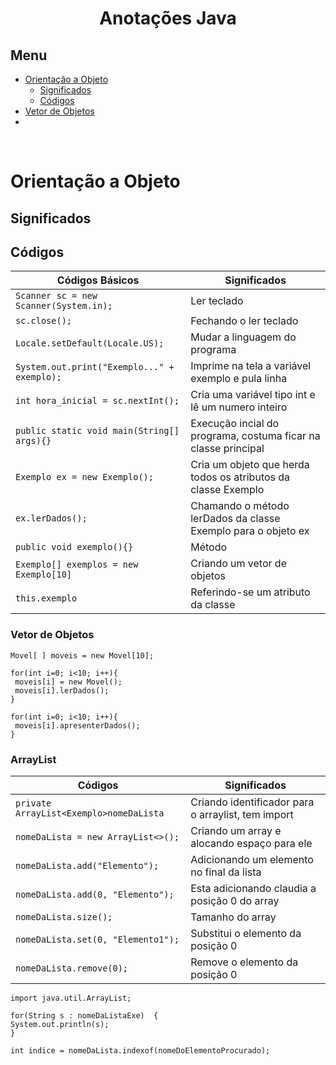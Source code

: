 <h1 align="center"> Anotações Java </h1>

## Menu

- [Orientação a Objeto](#orientação-a-objeto)
  - [Significados](#significados)
  - [Códigos](#códigos)
- [Vetor de Objetos](#vetor-de-objetos)
- 
<br>




# Orientação a Objeto

## Significados

## Códigos

  | Códigos Básicos | Significados |
  |-----------------|--------------|
  | `Scanner sc = new Scanner(System.in); ` | Ler teclado |
  | `sc.close();` | Fechando o ler teclado |
  | `Locale.setDefault(Locale.US);` | Mudar a linguagem do programa |
  | `System.out.print("Exemplo..." + exemplo);` | Imprime na tela a variável exemplo e pula linha |
  | `int hora_inicial = sc.nextInt();` | Cria uma variável tipo int e lê um numero inteiro |
  | `public static void main(String[] args){}` | Execução incial do programa, costuma ficar na classe principal |
  | `Exemplo ex = new Exemplo();` | Cria um objeto que herda todos os atributos da classe Exemplo |
  | `ex.lerDados();` | Chamando o método lerDados da classe Exemplo para o objeto ex |
  | `public void exemplo(){}`| Método |
  | `Exemplo[] exemplos = new Exemplo[10]` | Criando um vetor de objetos |
  | `this.exemplo` | Referindo-se um atributo da classe |
  
  
  


  ### Vetor de Objetos
 
   ```
Movel[ ] moveis = new Movel[10];

for(int i=0; i<10; i++){
    moveis[i] = new Movel();
    moveis[i].lerDados(); 
 }

for(int i=0; i<10; i++){
    moveis[i].apresenterDados();
}

```

### ArrayList

  | Códigos | Significados |
  |---------|--------------|
  | `private ArrayList<Exemplo>nomeDaLista`| Criando identificador para o arraylist, tem import |
  | `nomeDaLista = new ArrayList<>();` | Criando um array e alocando espaço para ele |
  | `nomeDaLista.add("Elemento");`| Adicionando um elemento no final da lista |
  | `nomeDaLista.add(0, "Elemento");` | Esta adicionando claudia a posição 0 do array |
  | `nomeDaLista.size();` | Tamanho do array |
  | `nomeDaLista.set(0, "Elemento1");` | Substitui o elemento da posição 0 |
  | `nomeDaLista.remove(0);` | Remove o elemento da posição 0 |
 

```
import java.util.ArrayList;

for(String s : nomeDaListaExe)  {
System.out.println(s);
}

int indice = nomeDaLista.indexof(nomeDoElementoProcurado);

```




